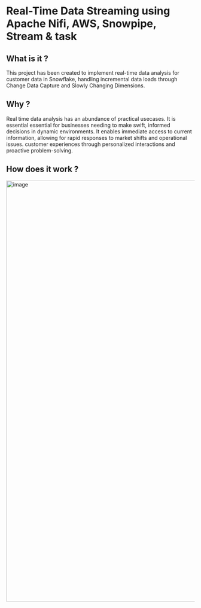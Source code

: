  # Real-Time Data Streaming using Apache Nifi, AWS, Snowpipe, Stream & task
 ## What is it ?
This project has been created to implement real-time data analysis for customer data in Snowflake, handling incremental data loads through Change Data Capture and Slowly Changing Dimensions.

## Why ?
Real time data analysis has an abundance of practical usecases. It is essential essential for businesses needing to make swift, informed decisions in dynamic environments. It enables immediate access to current information, allowing for rapid responses to market shifts and operational issues. customer experiences through personalized interactions and proactive problem-solving. 


## How does it work ?

<img width="1127" alt="image" src="https://github.com/user-attachments/assets/0856bbc9-1c75-4f17-b1ad-9dd3beeb2c5e" />



